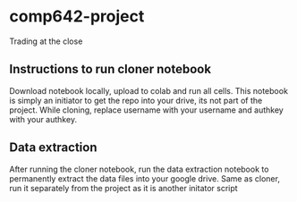 # comp642-project
Trading at the close

## Instructions to run cloner notebook
Download notebook locally, upload to colab and run all cells. This notebook is simply an initiator to get the repo into your drive, its not part of the project.
While cloning, replace username with your username and authkey with your authkey. 

## Data extraction
After running the cloner notebook, run the data extraction notebook to permanently extract the data files into your google drive. Same as cloner, run it separately from the project as it is another initator script
